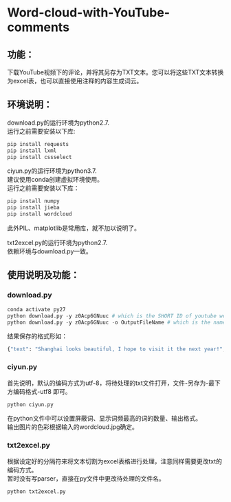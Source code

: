 # Word-cloud-with-YouTube-comments
## 功能：
下载YouTube视频下的评论，并将其另存为TXT文本。您可以将这些TXT文本转换为excel表，也可以直接使用注释的内容生成词云。

## 环境说明：
download.py的运行环境为python2.7.  
运行之前需要安装以下库:  
``` python 
pip install requests
pip install lxml
pip install cssselect
```
ciyun.py的运行环境为python3.7.  
建议使用conda创建虚拟环境使用。  
运行之前需要安装以下库：
``` python 
pip install numpy
pip install jieba
pip install wordcloud
```
此外PIL、matplotlib是常用库，就不加以说明了。  
  
txt2excel.py的运行环境为python2.7.  
依赖环境与download.py一致。  
## 使用说明及功能：
### download.py
``` python
conda activate py27
python download.py -y z0Acp6GNuuc # which is the SHORT ID of youtube website
python download.py -y z0Acp6GNuuc -o OutputFileName # which is the name of output file
```
结果保存的格式形如：
``` python 
{"text": "Shanghai looks beautiful, I hope to visit it the next year!", "time": "1 month ago", "author": "taxi driver", "cid": "Ugzgj0xbi2kdm6ggabl4AaABAg"}
```
### ciyun.py
首先说明，默认的编码方式为utf-8，将待处理的txt文件打开，文件-另存为-最下方编码格式-utf8 即可。  
``` python
python ciyun.py
```
在python文件中可以设置屏蔽词、显示词频最高的词的数量、输出格式。  
输出图片的色彩根据输入的wordcloud.jpg确定。
### txt2excel.py
根据设定好的分隔符来将文本切割为excel表格进行处理，注意同样需要更改txt的编码方式。  
暂时没有写parser，直接在py文件中更改待处理的文件名。
``` python
python txt2excel.py
```
